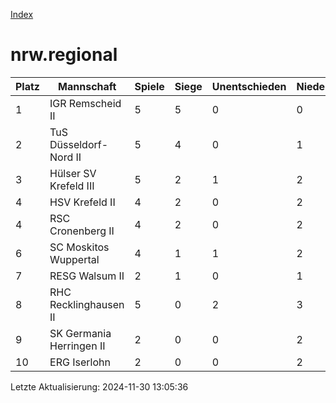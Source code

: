 [Index](./README.md)

# nrw.regional

| Platz |  Mannschaft |  Spiele |  Siege |  Unentschieden |  Niederlagen |  Tore |  Differenz |  Punkte | 
| --- |  --- |  --- |  --- |  --- |  --- |  --- |  --- |  --- |  
|  1 |   IGR Remscheid II |   5 |   5 |   0 |   0 |   39:15 |   24 |   15 |  
|  2 |   TuS Düsseldorf-Nord II |   5 |   4 |   0 |   1 |   32:16 |   16 |   12 |  
|  3 |   Hülser SV Krefeld III |   5 |   2 |   1 |   2 |   20:34 |   -14 |   7 |  
|  4 |   HSV Krefeld II |   4 |   2 |   0 |   2 |   19:14 |   5 |   6 |  
|  4 |   RSC Cronenberg II |   4 |   2 |   0 |   2 |   20:15 |   5 |   6 |  
|  6 |   SC Moskitos Wuppertal |   4 |   1 |   1 |   2 |   18:21 |   -3 |   4 |  
|  7 |   RESG Walsum II |   2 |   1 |   0 |   1 |   9:19 |   -10 |   3 |  
|  8 |   RHC Recklinghausen II |   5 |   0 |   2 |   3 |   15:26 |   -11 |   2 |  
|  9 |   SK Germania Herringen II |   2 |   0 |   0 |   2 |   5:10 |   -5 |   0 |  
|  10 |   ERG Iserlohn |   2 |   0 |   0 |   2 |   7:14 |   -7 |   0 |  


Letzte Aktualisierung: 2024-11-30 13:05:36